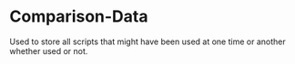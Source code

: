 # Comparison-Data

Used to store all scripts that might have been used at one time or another whether used or not.
